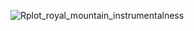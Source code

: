 
![Rplot_royal_mountain_instrumentalness](https://user-images.githubusercontent.com/93812491/143325738-082e6384-36f5-4e67-83c8-9bfcc83297bc.png)
